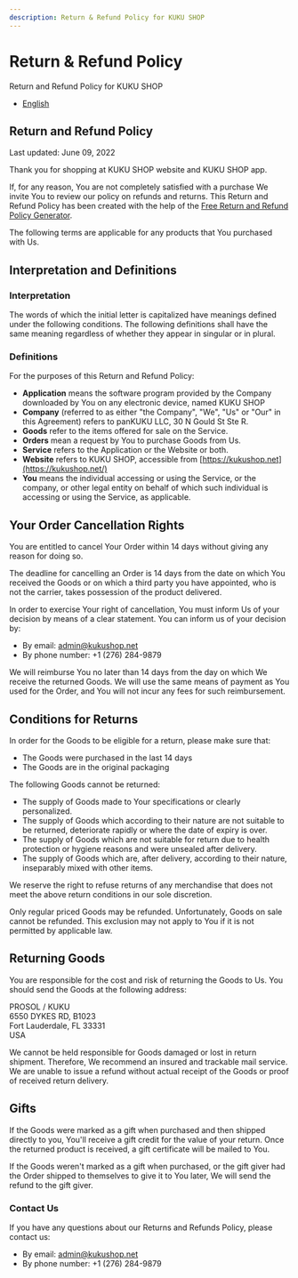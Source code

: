 ```yaml
---
description: Return & Refund Policy for KUKU SHOP
---
```


# Return & Refund Policy

Return and Refund Policy for KUKU SHOP

* [English](https://www.freeprivacypolicy.com/live/3e478c0f-cbbb-49b5-a9c2-66eb9b4c4d49#en)

## Return and Refund Policy

Last updated: June 09, 2022

Thank you for shopping at KUKU SHOP website and KUKU SHOP app.

If, for any reason, You are not completely satisfied with a purchase We invite You to review our policy on refunds and returns. This Return and Refund Policy has been created with the help of the [Free Return and Refund Policy Generator](https://www.freeprivacypolicy.com/free-return-refund-policy-generator/).

The following terms are applicable for any products that You purchased with Us.

## Interpretation and Definitions

### Interpretation

The words of which the initial letter is capitalized have meanings defined under the following conditions. The following definitions shall have the same meaning regardless of whether they appear in singular or in plural.

### Definitions

For the purposes of this Return and Refund Policy:

* **Application** means the software program provided by the Company downloaded by You on any electronic device, named KUKU SHOP
* **Company** (referred to as either "the Company", "We", "Us" or "Our" in this Agreement) refers to panKUKU LLC, 30 N Gould St Ste R.
* **Goods** refer to the items offered for sale on the Service.
* **Orders** mean a request by You to purchase Goods from Us.
* **Service** refers to the Application or the Website or both.
* **Website** refers to KUKU SHOP, accessible from [https://kukushop.net](https://kukushop.net/)
* **You** means the individual accessing or using the Service, or the company, or other legal entity on behalf of which such individual is accessing or using the Service, as applicable.

## Your Order Cancellation Rights

You are entitled to cancel Your Order within 14 days without giving any reason for doing so.

The deadline for cancelling an Order is 14 days from the date on which You received the Goods or on which a third party you have appointed, who is not the carrier, takes possession of the product delivered.

In order to exercise Your right of cancellation, You must inform Us of your decision by means of a clear statement. You can inform us of your decision by:

* By email: admin@kukushop.net
* By phone number: +1 (276) 284-9879

We will reimburse You no later than 14 days from the day on which We receive the returned Goods. We will use the same means of payment as You used for the Order, and You will not incur any fees for such reimbursement.

## Conditions for Returns

In order for the Goods to be eligible for a return, please make sure that:

* The Goods were purchased in the last 14 days
* The Goods are in the original packaging

The following Goods cannot be returned:

* The supply of Goods made to Your specifications or clearly personalized.
* The supply of Goods which according to their nature are not suitable to be returned, deteriorate rapidly or where the date of expiry is over.
* The supply of Goods which are not suitable for return due to health protection or hygiene reasons and were unsealed after delivery.
* The supply of Goods which are, after delivery, according to their nature, inseparably mixed with other items.

We reserve the right to refuse returns of any merchandise that does not meet the above return conditions in our sole discretion.

Only regular priced Goods may be refunded. Unfortunately, Goods on sale cannot be refunded. This exclusion may not apply to You if it is not permitted by applicable law.

## Returning Goods

You are responsible for the cost and risk of returning the Goods to Us. You should send the Goods at the following address:

PROSOL / KUKU\
6550 DYKES RD, B1023\
Fort Lauderdale, FL 33331\
USA

We cannot be held responsible for Goods damaged or lost in return shipment. Therefore, We recommend an insured and trackable mail service. We are unable to issue a refund without actual receipt of the Goods or proof of received return delivery.

## Gifts

If the Goods were marked as a gift when purchased and then shipped directly to you, You'll receive a gift credit for the value of your return. Once the returned product is received, a gift certificate will be mailed to You.

If the Goods weren't marked as a gift when purchased, or the gift giver had the Order shipped to themselves to give it to You later, We will send the refund to the gift giver.

### Contact Us

If you have any questions about our Returns and Refunds Policy, please contact us:

* By email: admin@kukushop.net
* By phone number: +1 (276) 284-9879
